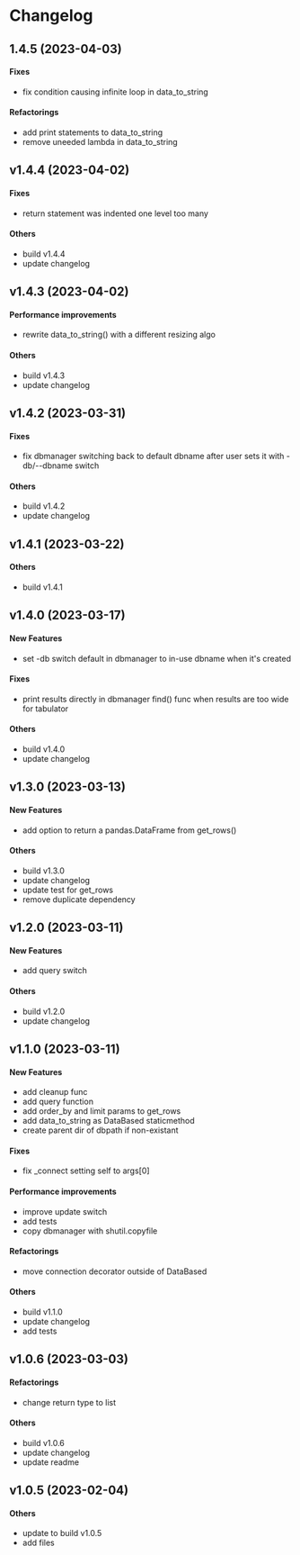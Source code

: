 # Changelog

## 1.4.5 (2023-04-03)

#### Fixes

* fix condition causing infinite loop in data_to_string
#### Refactorings

* add print statements to data_to_string
* remove uneeded lambda in data_to_string


## v1.4.4 (2023-04-02)

#### Fixes

* return statement was indented one level too many
#### Others

* build v1.4.4
* update changelog


## v1.4.3 (2023-04-02)

#### Performance improvements

* rewrite data_to_string() with a different resizing algo
#### Others

* build v1.4.3
* update changelog


## v1.4.2 (2023-03-31)

#### Fixes

* fix dbmanager switching back to default dbname after user sets it with -db/--dbname switch
#### Others

* build v1.4.2
* update changelog


## v1.4.1 (2023-03-22)

#### Others

* build v1.4.1


## v1.4.0 (2023-03-17)

#### New Features

* set -db switch default in dbmanager to in-use dbname when it's  created
#### Fixes

* print results directly in dbmanager find() func when results are too wide for tabulator
#### Others

* build v1.4.0
* update changelog


## v1.3.0 (2023-03-13)

#### New Features

* add option to return a pandas.DataFrame from get_rows()
#### Others

* build v1.3.0
* update changelog
* update test for get_rows
* remove duplicate dependency


## v1.2.0 (2023-03-11)

#### New Features

* add query switch
#### Others

* build v1.2.0
* update changelog


## v1.1.0 (2023-03-11)

#### New Features

* add cleanup func
* add query function
* add order_by and limit params to get_rows
* add data_to_string as DataBased staticmethod
* create parent dir of dbpath if non-existant
#### Fixes

* fix _connect setting self to args[0]
#### Performance improvements

* improve update switch
* add tests
* copy dbmanager with shutil.copyfile
#### Refactorings

* move connection decorator outside of DataBased
#### Others

* build v1.1.0
* update changelog
* add tests


## v1.0.6 (2023-03-03)

#### Refactorings

* change return type to list
#### Others

* build v1.0.6
* update changelog
* update readme


## v1.0.5 (2023-02-04)

#### Others

* update to build v1.0.5
* add files